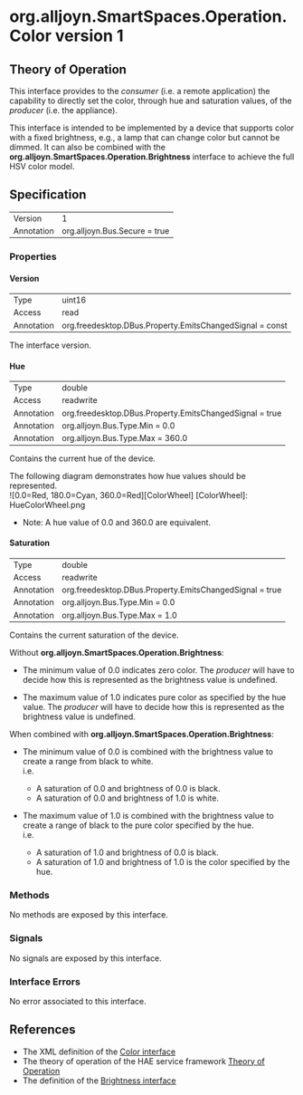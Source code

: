 # org.alljoyn.SmartSpaces.Operation.Color version 1

## Theory of Operation

This interface provides to the _consumer_ (i.e. a remote application) the
capability to directly set the color, through hue and saturation values, of the
_producer_ (i.e. the appliance).

This interface is intended to be implemented by a device that supports color with
a fixed brightness, e.g., a lamp that can change color but cannot be dimmed.
It can also be combined with the **org.alljoyn.SmartSpaces.Operation.Brightness**
interface to achieve the full HSV color model.


## Specification

|                       |                                                                       |
|-----------------------|-----------------------------------------------------------------------|
| Version               | 1                                                                     |
| Annotation            | org.alljoyn.Bus.Secure = true                                         |


### Properties

#### Version

|                       |                                                                       |
|-----------------------|-----------------------------------------------------------------------|
| Type                  | uint16                                                                |
| Access                | read                                                                  |
| Annotation            | org.freedesktop.DBus.Property.EmitsChangedSignal = const              |

The interface version.

#### Hue

|                       |                                                                       |
|-----------------------|-----------------------------------------------------------------------|
| Type                  | double                                                                |
| Access                | readwrite                                                             |
| Annotation            | org.freedesktop.DBus.Property.EmitsChangedSignal = true               |
| Annotation            | org.alljoyn.Bus.Type.Min = 0.0                                        |
| Annotation            | org.alljoyn.Bus.Type.Max = 360.0                                      |

Contains the current hue of the device.

The following diagram demonstrates how hue values should be represented.  
![0.0=Red, 180.0=Cyan, 360.0=Red][ColorWheel]
[ColorWheel]: HueColorWheel.png

 * Note: A hue value of 0.0 and 360.0 are equivalent.

#### Saturation

|                       |                                                                       |
|-----------------------|-----------------------------------------------------------------------|
| Type                  | double                                                                |
| Access                | readwrite                                                             |
| Annotation            | org.freedesktop.DBus.Property.EmitsChangedSignal = true               |
| Annotation            | org.alljoyn.Bus.Type.Min = 0.0                                        |
| Annotation            | org.alljoyn.Bus.Type.Max = 1.0                                        |

Contains the current saturation of the device.

Without **org.alljoyn.SmartSpaces.Operation.Brightness**:

 * The minimum value of 0.0 indicates zero color. The _producer_ will have to decide
   how this is represented as the brightness value is undefined.

 * The maximum value of 1.0 indicates pure color as specified by the hue value.
   The _producer_ will have to decide how this is represented as the brightness
   value is undefined.

When combined with **org.alljoyn.SmartSpaces.Operation.Brightness**:

 * The minimum value of 0.0 is combined with the brightness value to create a range
   from black to white.  
   i.e.  
    * A saturation of 0.0 and brightness of 0.0 is black.  
    * A saturation of 0.0 and brightness of 1.0 is white.  

 * The maximum value of 1.0 is combined with the brightness value to create a range
   of black to the pure color specified by the hue.  
   i.e.  
    * A saturation of 1.0 and brightness of 0.0 is black.  
    * A saturation of 1.0 and brightness of 1.0 is the color specified by the hue.  

### Methods

No methods are exposed by this interface.

### Signals

No signals are exposed by this interface.

### Interface Errors

No error associated to this interface.

## References

  * The XML definition of the [Color interface](Color-v1.xml)
  * The theory of operation of the HAE service framework [Theory of Operation](/org.alljoyn.SmartSpaces/theory-of-operation-v2)
  * The definition of the [Brightness interface](Brightness-v1)
